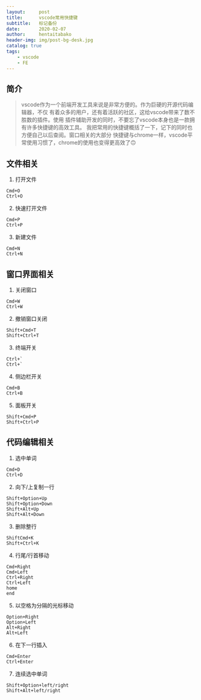 ```yaml
---
layout:     post
title:      vscode常用快捷键
subtitle:   标记备份
date:       2020-02-07
author:     hentaitabako
header-img: img/post-bg-desk.jpg
catalog: true
tags:
    - vscode
    - FE
---
```


## 简介
>vscode作为一个前端开发工具来说是非常方便的。作为巨硬的开源代码编辑器，不仅
>有着众多的用户，还有着活跃的社区，这给vscode带来了数不胜数的插件。使用
>插件辅助开发的同时，不要忘了vscode本身也是一款拥有许多快捷键的高效工具。
>我把常用的快捷键概括了一下，记下的同时也方便自己以后查阅。窗口相关的大部分
>快捷键与chrome一样，vscode平常使用习惯了，chrome的使用也变得更高效了🙃

## 文件相关
1. 打开文件
```
Cmd+O
Ctrl+O
```
2. 快速打开文件
```
Cmd+P
Ctrl+P
```
3. 新建文件
```
Cmd+N
Ctrl+N
```

## 窗口界面相关
1. 关闭窗口
```
Cmd+W 
Ctrl+W
```
2. 撤销窗口关闭
```
Shift+Cmd+T
Shift+Ctrl+T
```
3. 终端开关
```
Ctrl+`
Ctrl+`
```
4. 侧边栏开关
```
Cmd+B 
Ctrl+B
```
5. 面板开关
```
Shift+Cmd+P
Shift+Ctrl+P
```

## 代码编辑相关
1. 选中单词
```
Cmd+D
Ctrl+D
```
2. 向下/上复制一行
```
Shift+Option+Up
Shift+Option+Down
Shift+Alt+Up
Shift+Alt+Down
```
3. 删除整行
```
ShiftCmd+K
Shift+Ctrl+K
```
4. 行尾/行首移动
```
Cmd+Right
Cmd+Left
Ctrl+Right
Ctrl+Left
home
end
```
5. 以空格为分隔的光标移动
```
Option+Right
Option+Left
Alt+Right
Alt+Left
```
6. 在下一行插入
```
Cmd+Enter 
Ctrl+Enter
```
7. 连续选中单词
```
Shift+Option+left/right
Shift+Alt+left/right
```